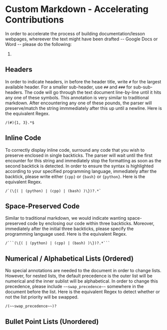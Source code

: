 # Custom Markdown - Accelerating Contributions

In order to accelerate the process of building documentation/lesson webpages, whereever the text might have been drafted -- Google Docs or Word -- please do the following:

1.

## Headers

In order to indicate headers, in before the header title, write `#` for the largest available header. For a smaller sub-header, use `##` and `###` for sub-sub-headers. The code will go through the text document line-by-line until it hits any one of these symbols. This annotation is very similar to traditional markdown. After encountering any one of these pounds, the parser will preserve/match the string immmediately after this up until a newline. Here is the equivalent Regex.

```{regex}
/(#){1, 3}.*$
```

## Inline Code

To correctly display inline code, surround any code that you wish to preserve enclosed in single backticks. The parser will wait until the first encounter for this string and immediately stop the formatting as soon as the second backtick is detected. In order to ensure the syntax is highlighted according to your specified programming language, immediately after the backtick, please write either `{cpp}` or `{bash}` or `{python}`. Here is the equivalent Regex.

```{regex}
/`(\{( | (python) | (cpp) | (bash) )\})?.*`
```

## Space-Preserved Code

Similar to traditional markdown, we would indicate wanting space-preserved code by enclosing our code within three backticks. Moreover, immediately after the initial three backticks, please specify the programming language used. Here is the equivalent Regex.

````{regex}
/```(\{( | (python) | (cpp) | (bash) )\})?.*```
````

## Numerical / Alphabetical Lists (Ordered)

No special annotations are needed to the document in order to change lists. However, for nested lists, the default precedence is the outer list will be numerical and the inner sublist will be alphabetical. In order to change this precedence, please include `~~swap_precedence~~` somewhere in the document before the list. Here is the equivalent Regex to detect whether or not the list priority will be swapped.

```{regex}
/(~~swap_precedence~~)?
```

## Bullet Point Lists (Unordered)
